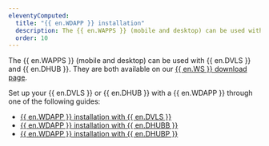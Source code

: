 ```yaml
---
eleventyComputed:	
  title: "{{ en.WDAPP }} installation"
  description: The {{ en.WAPPS }} (mobile and desktop) can be used with {{ en.DVLS }} and {{ en.DHUB }}.
  order: 10
---
```

The {{ en.WAPPS }} (mobile and desktop) can be used with {{ en.DVLS }} and {{ en.DHUB }}. They are both available on our [{{ en.WS }} download page](https://devolutions.net/workspace/).

Set up your {{ en.DVLS }} or {{ en.DHUB }} with a {{ en.WDAPP }} through one of the following guides:
* [{{ en.WDAPP }} installation with {{ en.DVLS }}](/workspace/workspace-apps/workspace-desktop/installation/workspace-desktop-installation-devolutions-server/)
* [{{ en.WDAPP }} installation with {{ en.DHUBB }}](/workspace/workspace-apps/workspace-desktop/installation/workspace-desktop-installation-hub-business/)
* [{{ en.WDAPP }} installation with {{ en.DHUBP }}](/workspace/workspace-apps/workspace-desktop/installation/workspace-desktop-installation-hub-personal/)